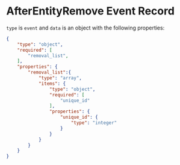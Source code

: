 # AfterEntityRemove Event Record

`type` is `event` and `data` is an object with the following properties:

```json
{
    "type": "object",
    "required": [
        "removal_list",
    ],
    "properties": {
        "removal_list":{
            "type": "array",
            "items": {
                "type": "object",
                "required": [
                    "unique_id"
                ],
                "properties": {
                    "unique_id": {
                        "type": "integer"
                    }
                }
            }
        }
    }
}
```
